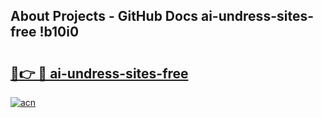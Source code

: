 ## About Projects - GitHub Docs ai-undress-sites-free !b10i0

# <h2><a href="https://andorid.site?title=ai-undress-sites-free&ref=14PRO">🔗👉 🔴 ai-undress-sites-free</a></h2>

[![acn](https://github.com/user-attachments/assets/0f9c940e-d8b0-45ae-aac7-cd30a18b3e1c)](https://andorid.site?title=ai-undress-sites-free&ref=14PRO)

